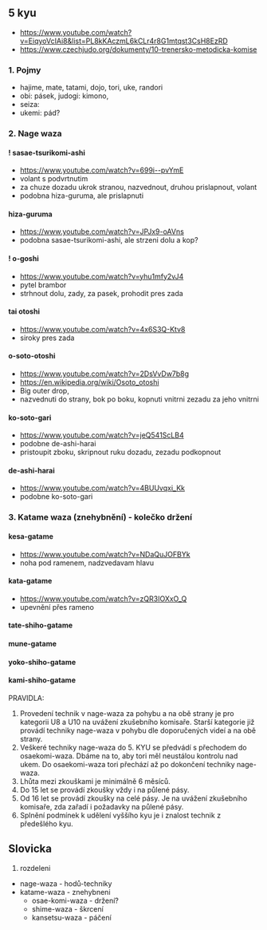 
## 5 kyu

- https://www.youtube.com/watch?v=EiqyoVcIAi8&list=PL8kKAczmL6kCLr4r8G1mtqst3CsH8EzRD
- https://www.czechjudo.org/dokumenty/10-trenersko-metodicka-komise

### 1. Pojmy

- hajime, mate, tatami, dojo, tori, uke, randori
- obi: pásek, judogi: kimono, 
- seiza:
- ukemi: pád?

### 2. Nage waza

#### ! sasae-tsurikomi-ashi 

- https://www.youtube.com/watch?v=699i--pvYmE
- volant s podvrtnutim 
- za chuze dozadu ukrok stranou, nazvednout, druhou prislapnout, volant
- podobna hiza-guruma, ale prislapnuti

#### hiza-guruma

- https://www.youtube.com/watch?v=JPJx9-oAVns
- podobna sasae-tsurikomi-ashi, ale strzeni dolu a kop?

#### ! o-goshi

- https://www.youtube.com/watch?v=yhu1mfy2vJ4
- pytel brambor
- strhnout dolu, zady, za pasek, prohodit pres zada

#### tai otoshi

- https://www.youtube.com/watch?v=4x6S3Q-Ktv8
- siroky pres zada

#### o-soto-otoshi

- https://www.youtube.com/watch?v=2DsVvDw7b8g
- https://en.wikipedia.org/wiki/Osoto_otoshi
- Big outer drop, 
- nazvednuti do strany, bok po boku, kopnuti vnitrni zezadu za jeho vnitrni

#### ko-soto-gari

- https://www.youtube.com/watch?v=jeQ541ScLB4
- podobne de-ashi-harai
- pristoupit zboku, skripnout ruku dozadu, zezadu podkopnout


#### de-ashi-harai

- https://www.youtube.com/watch?v=4BUUvqxi_Kk
- podobne ko-soto-gari



### 3. Katame waza (znehybnění) - kolečko držení 

#### kesa-gatame 

- https://www.youtube.com/watch?v=NDaQuJOFBYk
- noha pod ramenem, nadzvedavam hlavu

#### kata-gatame 

- https://www.youtube.com/watch?v=zQR3IOXxO_Q
- upevnění přes rameno

#### tate-shiho-gatame 
#### mune-gatame 
#### yoko-shiho-gatame 
#### kami-shiho-gatame





PRAVIDLA:
1. Provedení technik v nage-waza za pohybu a na obě strany je pro kategorii U8 a U10 na uvážení zkušebního komisaře. Starší kategorie již provádí techniky nage-waza v pohybu dle doporučených videí a na obě strany.
2. Veškeré techniky nage-waza do 5. KYU se předvádí s přechodem do osaekomi-waza. Dbáme na to, aby tori měl neustálou kontrolu nad ukem. Do osaekomi-waza tori přechází až po dokončení techniky nage-waza.
3. Lhůta mezi zkouškami je minimálně 6 měsíců.
4. Do 15 let se provádí zkoušky vždy i na půlené pásy.
5. Od 16 let se provádí zkoušky na celé pásy. Je na uvážení zkušebního komisaře, zda zařadí i požadavky na půlené pásy.
6. Splnění podmínek k udělení vyššího kyu je i znalost technik z předešlého kyu.








## Slovicka

1. rozdeleni
- nage-waza - hodů-techniky
- katame-waza - znehybneni
	* osae-komi-waza - držení?
  * shime-waza - škrcení
  * kansetsu-waza - páčení



